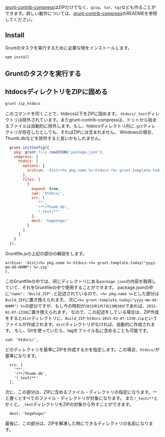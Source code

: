 [grunt-contrib-compress](https://github.com/gruntjs/grunt-contrib-compress)はZIPだけでなく、`gzip`、`tar`、`tgz`なども作ることができます。詳しい動作については、[grunt-contrib-compress](https://github.com/gruntjs/grunt-contrib-compress)のREADMEを参照してください。

## Install

Gruntのタスクを実行するために必要な物をインストールします。

```sh
npm install
```

## Gruntのタスクを実行する

## htdocsディレクトリをZIPに固める

```sh
grunt zip_htdocs
```

このコマンドを叩くことで、htdocs以下をZIPに固めます。
`htdocs/_test`ディレクトリは除外されています。またgrunt-contrib-compressは、ドットから始まるファイルは自動的に除外します。もし、htdocsディレクトリ内に`.git`ディレクトリが存在したとしても、それはZIPには含まれません。
Windowsの場合、Thumb.dbなどを除外すると良いかもしれません。

```js
  grunt.initConfig({
    pkg: grunt.file.readJSON('package.json'),
    compress: {
      htdocs: {
        options: {
          archive: 'dist/<%= pkg.name %>-htdocs-<%= grunt.template.today("yyyy-mm-dd-HHMM") %>.zip'
        },
        files: [
          {
            expand: true,
            cwd: 'htdocs/',
            src: [
              '**',
              '!**/Thumb.db',
              '!_test/**'
            ],
            dest: 'hogehoge/'
          }
        ]
      }
    }
  });
```

Gruntfile.jsの上記の部分の解説をします。

```
archive: 'dist/<%= pkg.name %>-htdocs-<%= grunt.template.today("yyyy-mm-dd-HHMM") %>.zip'
},
```

このGruntfileの中では、同じディレクトリにある`package.json`の内容を取得していて、それをGruntfileの中で使用することができます。
package.jsonの中に`"name": "Build_ZIP",`と記述されているので、`<%= pkg.name %>`とした部分は`Build_ZIP`に置き換えられます。
次に`<%= grunt.template.today("yyyy-mm-dd-HHMM") %>`の部分ですが、もし今の時刻が`2015年2月7日13時30分`であれば、`2015-02-07-1330`に置き換えられます。
なので、この記述をしている場合は、ZIP作成をすると`dist`ディレクトリに、`Build_ZIP-htdocs-2015-02-07-1330.zip`というファイルが作成されます。`dist`ディレクトリがなければ、自動的に作成されます。
もし、Gitを使っていたら、tagをファイル名に含めることも可能です。

```
cwd: 'htdocs/',
```

どのディレクトリを基準にZIPを作成するかを指定します。この場合、`htdocs/`が基準になります。

```
  src: [
    '**',
    '!**/Thumb.db',
    '!_test/**'
  ],
```

次に、この部分は、ZIPに含めるファイル・ディレクトリの指定になります。`**`と書くとすべてのファイル・ディレクトリが対象になります。
また`!_test/**`とかくと、`_test`ディレクトリをZIPの対象から外すことができます。

```
  dest: 'hogehoge/'
```

最後に、この部分は、ZIPを解凍した時にできるディレクトリの名前になります。
